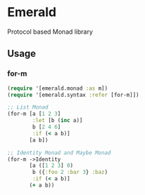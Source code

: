 # Emerald

Protocol based Monad library

## Usage

### for-m

```clojure
(require '[emerald.monad :as m])
(require '[emerald.syntax :refer [for-m]])

;; List Monad
(for-m [a [1 2 3]
        :let [b (inc a)]
        b [2 4 6]
        :if (< a b)]
       [a b])

;; Identity Monad and Maybe Monad
(for-m ->Identity
       [a ([1 2 3] 0)
        b ({:foo 2 :bar 3} :baz)
        :if (< a b)]
       (+ a b))
```
